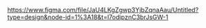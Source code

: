 https://www.figma.com/file/JaU4LKgZgwp3YjbZqnaAau/Untitled?type=design&node-id=1%3A18&t=l7odipznC3brJsGW-1
